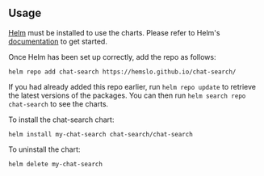 ## Usage

[Helm](https://helm.sh) must be installed to use the charts.  Please refer to
Helm's [documentation](https://helm.sh/docs) to get started.

Once Helm has been set up correctly, add the repo as follows:

    helm repo add chat-search https://hemslo.github.io/chat-search/

If you had already added this repo earlier, run `helm repo update` to retrieve
the latest versions of the packages.  You can then run `helm search repo
chat-search` to see the charts.

To install the chat-search chart:

    helm install my-chat-search chat-search/chat-search

To uninstall the chart:

    helm delete my-chat-search
